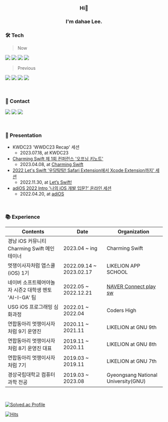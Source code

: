 <h3 align="center">Hi👋</h3>
<h3 align="center">I'm dahae Lee.</h3>



### 🛠 Tech
  
> Now

<img src="https://img.shields.io/badge/iOS-000000?style=for-the-badge&logo=Apple&logoColor=white"/> <img src="https://img.shields.io/badge/Xcode-147EFB?style=for-the-badge&logo=Xcode&logoColor=white"/> 
<img src="https://img.shields.io/badge/Swift-F05138?style=for-the-badge&logo=swift&logoColor=white"/> 
<img src="https://img.shields.io/badge/Python-3776AB?style=for-the-badge&logo=Python&logoColor=white"/> 
> Previous

<img src="https://img.shields.io/badge/HTML-E34F26?style=flat-square&logo=HTML5&logoColor=white"/> <img src="https://img.shields.io/badge/CSS-1572B6?style=flat-square&logo=CSS3&logoColor=white"/> 
<img src="https://img.shields.io/badge/JavaScript-F7DF1E?style=flat-square&logo=JavaScript&logoColor=black"/>
<img src="https://img.shields.io/badge/Django-092E20?style=flat-square&logo=Django&logoColor=white"/> 


<br> 
 
### 🔗 Contact
<a href="https://www.linkedin.com/in/dahae-lee-256a18218/"><img src="https://img.shields.io/badge/linkedin-0A66C2?style=for-the-badge&logo=linkedin&logoColor=white"/></a>
<a href="https://dadahae0320.tistory.com/"><img src="https://img.shields.io/badge/Tistory-000000?style=for-the-badge&logo=Tistory&logoColor=white"/></a> 
<a href="https://www.slideshare.net/ssuser50a626/presentations"><img src="https://img.shields.io/badge/SlideShare-008ED2?style=for-the-badge&logo=SlideShare&logoColor=white"/></a>




<!-- ![mazandi profile](http://mazandi.herokuapp.com/api?handle=ss7ssy&theme=warm) -->


<br> 

### 🎁 Presentation
* KWDC23 'WWDC23 Recap' 세션
   * 2023.07.18, at KWDC23
* [Charming Swift 제 1회 컨퍼런스 '오프닝 키노트'](https://www.youtube.com/watch?v=bVh5J51V_x0)
   * 2023.04.08, at [Charming Swift](https://www.youtube.com/@CharmingSwiftiOS) 
* [2022 Let's Swift '우당탕탕! Safari Extension에서 Xcode Extension까지' 세션](https://www.youtube.com/watch?v=XDaaN9MLPvQ)
   * 2022.11.30, at [Let’s Swift!](https://letswift.kr/2022/)
* [adiOS 2022 Intro '나의 iOS 개발 입문?' 온라인 세션](https://youtu.be/M678vw6qPrc?t=0s)
   * 2022.04.20, at [adiOS](https://www.youtube.com/channel/UCtQZJqZu5OTkxuGM1fLsBFw/about)
<!-- <div style="height:50px;">

<a href="https://youtu.be/M678vw6qPrc?t=0s"><img src="https://img.youtube.com/vi/M678vw6qPrc/0.jpg" alt="맥북 오너 1년차... 그러나 iOS 개발은 1개월차?!" height="250px"/></a>

</div> -->


<br>

 ### 📚 Experience

| Contents                         | Date                    | Organization      |
| -------------------------------- | ----------------------- | ----------------- |
| 경남 iOS 커뮤니티 Charming Swift 메인테이너 | 2023.04 ~ ing | Charming Swift |
| 멋쟁이사자처럼 앱스쿨(iOS) 1기         | 2022.09.14 ~ 2023.02.17 | LIKELION APP SCHOOL  |
| 네이버 소프트웨어야놀자 시즌2 대학생 멘토 'AI-I-GA' 팀 | 2022.05 ~ 2022.12.21 | [NAVER Connect play sw](https://www.playsw.or.kr/info) |
| USG iOS 프로그래밍 심화과정           | 2022.01 ~ 2022.04       | Coders High     |
| 연합동아리 멋쟁이사자처럼 9기 운영진       | 2020.11 ~ 2021.11       | LIKELION at GNU 9th |
| 연합동아리 멋쟁이사자처럼 8기 운영진 대표   | 2019.11 ~ 2020.11       | LIKELION at GNU 8th |
| 연합동아리 멋쟁이사자처럼 7기            | 2019.03 ~ 2019.11       | LIKELION at GNU 7th |
| 경상국립대학교 컴퓨터과학 전공           | 2019.03 ~ 2023.08       | Gyeongsang National University(GNU) |


<br>


[![Solved.ac Profile](http://mazassumnida.wtf/api/mini/generate_badge?boj=ss7ssy)](https://solved.ac/ss7ssy)

[![Hits](https://hits.seeyoufarm.com/api/count/incr/badge.svg?url=https%3A%2F%2Fgithub.com%2Fdahae0320%2Fhit-counter&count_bg=%23F4E06D&title_bg=%23FF7396&icon=github.svg&icon_color=%23FFEDED&title=Views&edge_flat=false)](https://hits.seeyoufarm.com)

